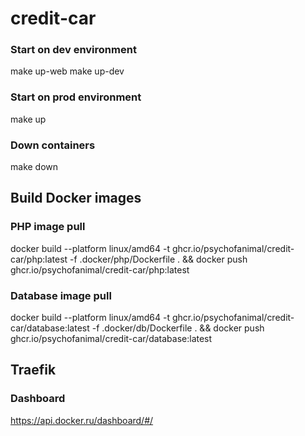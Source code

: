# credit-car

### Start on dev environment
make up-web
make up-dev

### Start on prod environment
make up

### Down containers
make down

## Build Docker images

### PHP image pull
docker build --platform linux/amd64 -t ghcr.io/psychofanimal/credit-car/php:latest -f .docker/php/Dockerfile . &&
docker push ghcr.io/psychofanimal/credit-car/php:latest
### Database image pull
docker build --platform linux/amd64 -t ghcr.io/psychofanimal/credit-car/database:latest -f .docker/db/Dockerfile . &&
docker push ghcr.io/psychofanimal/credit-car/database:latest

## Traefik
### Dashboard
https://api.docker.ru/dashboard/#/ 